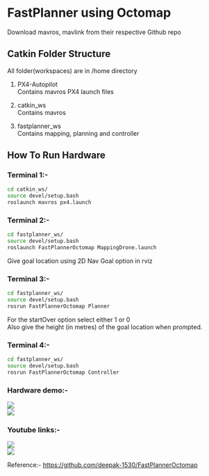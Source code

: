 # FastPlanner using Octomap 

Download mavros, mavlink from their respective Github repo

## Catkin Folder Structure
All folder(workspaces) are in /home directory
1. PX4-Autopilot\
  Contains mavros PX4 launch files 
 
2. catkin_ws\
  Contains mavros
  
3. fastplanner_ws\
  Contains mapping, planning and controller


## How To Run Hardware

### Terminal 1:-
```bash
cd catkin_ws/
source devel/setup.bash
roslaunch mavros px4.launch
```

### Terminal 2:-
```bash
cd fastplanner_ws/
source devel/setup.bash
roslaunch FastPlannerOctomap MappingDrone.launch
```
Give goal location using 2D Nav Goal option in rviz

### Terminal 3:-
```bash
cd fastplanner_ws/
source devel/setup.bash
rosrun FastPlannerOctomap Planner
```
For the startOver option select either 1 or 0\
Also give the height (in metres) of the goal location when prompted.

### Terminal 4:-
```bash
cd fastplanner_ws/
source devel/setup.bash
rosrun FastPlannerOctomap Controller
```
### Hardware demo:-
![](https://github.com/Garuda-IIITH-RRC/Octomap_FastPlanner_hardware/blob/master/FastPlanner_OctomapAvoidance.gif)\
![](https://github.com/Garuda-IIITH-RRC/Octomap_FastPlanner_hardware/blob/master/GardenAvoidance.gif)


### Youtube links:-

[![](https://img.youtube.com/vi/_OIfPdrSIQQ/0.jpg)](https://www.youtube.com/watch?v=_OIfPdrSIQQ)\
[![](https://img.youtube.com/vi/qKHB9nG-Lkg/0.jpg)](https://www.youtube.com/watch?v=qKHB9nG-Lkg)

Reference:- https://github.com/deepak-1530/FastPlannerOctomap
